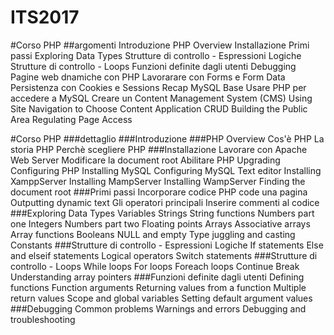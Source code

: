 # ITS2017
#Corso PHP
##argomenti
	Introduzione
	PHP Overview
	Installazione
	Primi passi
	Exploring Data Types
	Strutture di controllo - Espressioni Logiche
	Strutture di controllo - Loops
	Funzioni definite dagli utenti
	Debugging
	Pagine web dnamiche con PHP
	Lavorarare con Forms e Form Data
	Persistenza con Cookies e Sessions
	Recap MySQL Base
	Usare PHP per accedere a MySQL
	Creare un Content Management System (CMS)
	Using Site Navigation to Choose Content
	Application CRUD
	Building the Public Area
	Regulating Page Access


#Corso PHP
###dettaglio
###Introduzione
###PHP Overview
	Cos'è PHP
	La storia PHP
	Perchè scegliere PHP
###Installazione
	Lavorare con Apache Web Server
	Modificare la document root
	Abilitare PHP
	Upgrading
	Configuring PHP
	Installing MySQL
	Configuring MySQL
	Text editor
	Installing XamppServer
	Installing MampServer
	Installing WampServer
	Finding the document root
###Primi passi
	Incorporare codice PHP code una pagina
	Outputting dynamic text
	Gli operatori principali
	Inserire commenti al codice
###Exploring Data Types
	Variables
	Strings
	String functions
	Numbers part one Integers
	Numbers part two Floating points
	Arrays
	Associative arrays
	Array functions
	Booleans
	NULL and empty
	Type juggling and casting
	Constants
###Strutture di controllo - Espressioni Logiche
	If statements
	Else and elseif statements
	Logical operators
	Switch statements
###Strutture di controllo - Loops
	While loops
	For loops
	Foreach loops
	Continue
	Break
	Understanding array pointers
###Funzioni definite dagli utenti
	Defining functions
	Function arguments
	Returning values from a function
	Multiple return values
	Scope and global variables
	Setting default argument values
###Debugging
	Common problems
	Warnings and errors
	Debugging and troubleshooting